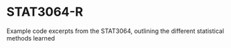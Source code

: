 # STAT3064-R

Example code excerpts from the STAT3064, outlining the different statistical methods learned 
